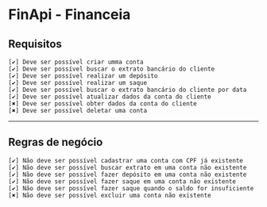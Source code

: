 # FinApi - Financeia

## Requisitos

    [✔️] Deve ser possível criar umma conta
    [✔️] Deve ser possível buscar o extrato bancário do cliente
    [✔️] Deve ser possível realizar um depósito
    [✔️] Deve ser possível realizar um saque
    [✔️] Deve ser possível buscar o extrato bancário do cliente por data
    [✔️] Deve ser possível atualizar dados da conta do cliente
    [✖️] Deve ser possível obter dados da conta do cliente
    [✖️] Deve ser possível deletar uma conta

---

## Regras de negócio

    [✔️] Não deve ser possível cadastrar uma conta com CPF já existente
    [✔️] Não deve ser possível buscar extrato em uma conta não existente
    [✔️] Não deve ser possível fazer depósito em uma conta não existente
    [✔️] Não deve ser possível fazer saque em uma conta não existente
    [✔️] Não deve ser possível fazer saque quando o saldo for insuficiente
    [✖️] Não deve ser possível excluir uma conta não existente
